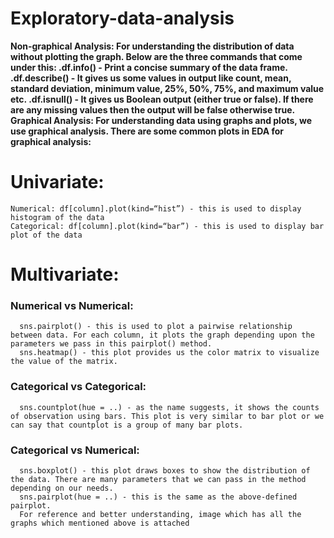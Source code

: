 # Exploratory-data-analysis

**Non-graphical Analysis: For understanding the distribution of data without plotting the graph. Below are the three commands that come under this:
  .df.info() - Print a concise summary of the data frame.
  .df.describe() - It gives us some values in output like count, mean, standard deviation, minimum value, 25%, 50%, 75%, and maximum value etc.
  .df.isnull() - It gives us Boolean output (either true or false). If there are any missing values then the output will be false otherwise true.**
**Graphical Analysis: For understanding data using graphs and plots, we use graphical analysis. There are some common plots in EDA for graphical analysis:**
  # Univariate:
    Numerical: df[column].plot(kind=“hist”) - this is used to display histogram of the data
    Categorical: df[column].plot(kind=“bar”) - this is used to display bar plot of the data
  # Multivariate:
   ### Numerical vs Numerical:
      sns.pairplot() - this is used to plot a pairwise relationship between data. For each column, it plots the graph depending upon the parameters we pass in this pairplot() method.
      sns.heatmap() - this plot provides us the color matrix to visualize the value of the matrix.
   ### Categorical vs Categorical:
      sns.countplot(hue = ..) - as the name suggests, it shows the counts of observation using bars. This plot is very similar to bar plot or we can say that countplot is a group of many bar plots.
   ### Categorical vs Numerical:
      sns.boxplot() - this plot draws boxes to show the distribution of the data. There are many parameters that we can pass in the method depending on our needs.
      sns.pairplot(hue = ..) - this is the same as the above-defined pairplot.
      For reference and better understanding, image which has all the graphs which mentioned above is attached

